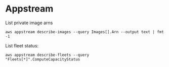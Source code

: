 Appstream
===============================================

List private image arns


```
aws appstream describe-images --query Images[].Arn --output text | fmt -1
```

List fleet status:
```
aws appstream describe-fleets --query "Fleets[*]".ComputeCapacityStatus
```
